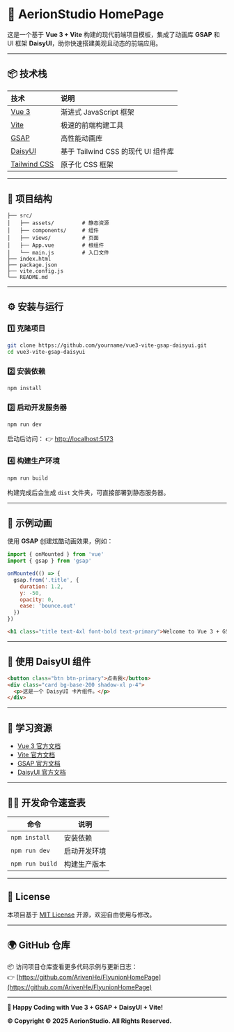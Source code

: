 # 🚀 AerionStudio HomePage

这是一个基于 **Vue 3 + Vite** 构建的现代前端项目模板，集成了动画库 **GSAP** 和 UI 框架 **DaisyUI**，助你快速搭建美观且动态的前端应用。

---

## 📦 技术栈

| 技术 | 说明 |
| :-- | :-- |
| [Vue 3](https://vuejs.org/) | 渐进式 JavaScript 框架 |
| [Vite](https://vitejs.dev/) | 极速的前端构建工具 |
| [GSAP](https://greensock.com/gsap/) | 高性能动画库 |
| [DaisyUI](https://daisyui.com/) | 基于 Tailwind CSS 的现代 UI 组件库 |
| [Tailwind CSS](https://tailwindcss.com/) | 原子化 CSS 框架 |

---

## 🧩 项目结构

```
├── src/
│   ├── assets/         # 静态资源
│   ├── components/     # 组件
│   ├── views/          # 页面
│   ├── App.vue         # 根组件
│   └── main.js         # 入口文件
├── index.html
├── package.json
├── vite.config.js
└── README.md
```

---

## ⚙️ 安装与运行

### 1️⃣ 克隆项目
```bash
git clone https://github.com/yourname/vue3-vite-gsap-daisyui.git
cd vue3-vite-gsap-daisyui
```

### 2️⃣ 安装依赖
```bash
npm install
```

### 3️⃣ 启动开发服务器
```bash
npm run dev
```
启动后访问：
👉 [http://localhost:5173](http://localhost:5173)

### 4️⃣ 构建生产环境
```bash
npm run build
```
构建完成后会生成 `dist` 文件夹，可直接部署到静态服务器。

---

## 🌈 示例动画

使用 **GSAP** 创建炫酷动画效果，例如：

```js
import { onMounted } from 'vue'
import { gsap } from 'gsap'

onMounted(() => {
  gsap.from('.title', {
    duration: 1.2,
    y: -50,
    opacity: 0,
    ease: 'bounce.out'
  })
})
```

```html
<h1 class="title text-4xl font-bold text-primary">Welcome to Vue 3 + GSAP!</h1>
```

---

## 💅 使用 DaisyUI 组件

```html
<button class="btn btn-primary">点击我</button>
<div class="card bg-base-200 shadow-xl p-4">
  <p>这是一个 DaisyUI 卡片组件。</p>
</div>
```

---

## 📖 学习资源

- [Vue 3 官方文档](https://vuejs.org/guide/introduction.html)
- [Vite 官方文档](https://vitejs.dev/guide/)
- [GSAP 官方文档](https://greensock.com/docs/)
- [DaisyUI 官方文档](https://daisyui.com/components/)

---

## 🧑‍💻 开发命令速查表

| 命令 | 说明 |
|------|------|
| `npm install` | 安装依赖 |
| `npm run dev` | 启动开发环境 |
| `npm run build` | 构建生产版本 |

---



## 📝 License

本项目基于 [MIT License](LICENSE) 开源，欢迎自由使用与修改。

---

## 🌍 GitHub 仓库

📦 访问项目仓库查看更多代码示例与更新日志：  
👉 [https://github.com/ArivenHe/FlyunionHomePage](https://github.com/ArivenHe/FlyunionHomePage)

---
**🎉 Happy Coding with Vue 3 + GSAP + DaisyUI + Vite!**

**©️ Copyright © 2025 AerionStudio. All Rights Reserved.**

